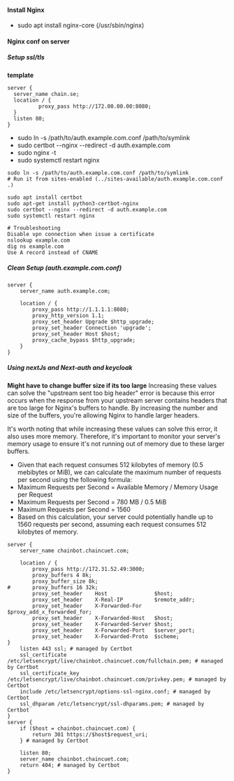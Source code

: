 #### Install Nginx

- sudo apt install nginx-core (/usr/sbin/nginx)

#### Nginx conf on server

##### Setup ssl/tls

**template**
```
server {
  server_name chain.se;
  location / {
          proxy_pass http://172.00.00.00:8080;
  }
  listen 80;
}
```

- sudo ln -s /path/to/auth.example.com.conf /path/to/symlink
- sudo certbot --nginx --redirect -d auth.example.com
- sudo nginx -t
- sudo systemctl restart nginx

```
sudo ln -s /path/to/auth.example.com.conf /path/to/symlink
# Run it from sites-enabled (../sites-available/auth.example.com.conf .)

sudo apt install certbot
sudo apt-get install python3-certbot-nginx
sudo certbot --nginx --redirect -d auth.example.com
sudo systemctl restart nginx

# Troubleshooting
Disable vpn connection when issue a certificate
nslookup example.com
dig ns example.com
Use A record instead of CNAME
```

##### Clean Setup (auth.example.com.conf)

```
server {
    server_name auth.example.com;

    location / {
        proxy_pass http://1.1.1.1:8080;
        proxy_http_version 1.1;
        proxy_set_header Upgrade $http_upgrade;
        proxy_set_header Connection 'upgrade';
        proxy_set_header Host $host;
        proxy_cache_bypass $http_upgrade;
    }
}
```

##### Using nextJs and Next-auth and keycloak

**Might have to change buffer size if its too large**
Increasing these values can solve the "upstream sent too big header" error is because this error occurs when the
response from your upstream server contains headers that are too large for Nginx's buffers to handle. By increasing the
number and size of the buffers, you're allowing Nginx to handle larger headers.

It's worth noting that while increasing these values can solve this error, it also uses more memory. Therefore, it's
important to monitor your server's memory usage to ensure it's not running out of memory due to these larger buffers.

- Given that each request consumes 512 kilobytes of memory (0.5 mebibytes or MiB), we can calculate the maximum number
  of
  requests per second using the following formula:
- Maximum Requests per Second = Available Memory / Memory Usage per Request
- Maximum Requests per Second = 780 MB / 0.5 MiB
- Maximum Requests per Second = 1560
- Based on this calculation, your server could potentially handle up to 1560 requests per second, assuming each request
  consumes 512 kilobytes of memory.

```
server {
    server_name chainbot.chaincuet.com;

    location / {
        proxy_pass http://172.31.52.49:3000;
        proxy_buffers 4 8k;
	    proxy_buffer_size 8k;
#       proxy_buffers 16 32k;
        proxy_set_header    Host               $host;
        proxy_set_header    X-Real-IP          $remote_addr;
        proxy_set_header    X-Forwarded-For    $proxy_add_x_forwarded_for;
        proxy_set_header    X-Forwarded-Host   $host;
        proxy_set_header    X-Forwarded-Server $host;
        proxy_set_header    X-Forwarded-Port   $server_port;
        proxy_set_header    X-Forwarded-Proto  $scheme;
}
    listen 443 ssl; # managed by Certbot
    ssl_certificate /etc/letsencrypt/live/chainbot.chaincuet.com/fullchain.pem; # managed by Certbot
    ssl_certificate_key /etc/letsencrypt/live/chainbot.chaincuet.com/privkey.pem; # managed by Certbot
    include /etc/letsencrypt/options-ssl-nginx.conf; # managed by Certbot
    ssl_dhparam /etc/letsencrypt/ssl-dhparams.pem; # managed by Certbot
}
server {
    if ($host = chainbot.chaincuet.com) {
        return 301 https://$host$request_uri;
    } # managed by Certbot

    listen 80;
    server_name chainbot.chaincuet.com;
    return 404; # managed by Certbot
}
```


